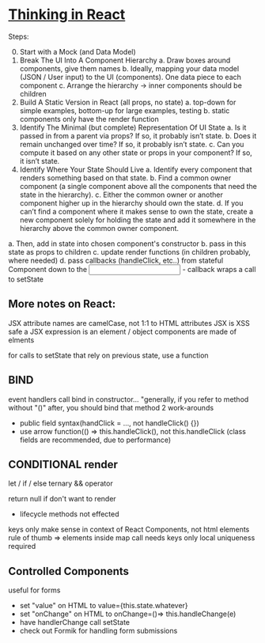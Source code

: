 # [Thinking in React](https://reactjs.org/docs/thinking-in-react.html)

Steps:

0. Start with a Mock (and Data Model)
1. Break The UI Into A Component Hierarchy
  a. Draw boxes around components, give them names
  b. Ideally, mapping your data model (JSON / User input) to the UI (components). One data piece to each component
  c. Arrange the hierarchy -> inner components should be children
2. Build A Static Version in React (all props, no state)
  a. top-down for simple examples, bottom-up for large examples, testing
  b. static components only have the render function
3. Identify The Minimal (but complete) Representation Of UI State
  a. Is it passed in from a parent via props? If so, it probably isn’t state.
  b. Does it remain unchanged over time? If so, it probably isn’t state.
  c. Can you compute it based on any other state or props in your component? If so, it isn’t state.
4. Identify Where Your State Should Live
  a. Identify every component that renders something based on that state.
  b. Find a common owner component (a single component above all the components that need the state in the hierarchy).
  c. Either the common owner or another component higher up in the hierarchy should own the state.
  d. If you can’t find a component where it makes sense to own the state, create a new component solely for holding the state and add it somewhere in the hierarchy above the common owner component.

  a. Then, add in state into chosen component's constructor
  b. pass in this state as props to children
  c. update render functions (in children probably, where needed)
  d. pass callbacks (handleClick, etc..) from stateful Component down to the <input />
      - callback wraps a call to setState

## More notes on React:
JSX attribute names are camelCase, not 1:1 to HTML attributes
JSX is XSS safe
a JSX expression is an element / object
components are made of elments

for calls to setState that rely on previous state, use a function

## BIND
event handlers call bind in constructor...
"generally, if you refer to method without "()" after, you should bind that method
2 work-arounds
  - public field syntax(handClick = ..., not handleClick() {})
  - use arrow function(() => this.handleClick(), not this.handleClick
  (class fields are recommended, due to performance)

## CONDITIONAL render
let / if / else
ternary
&& operator

return null if don't want to render
  - lifecycle methods not effected

keys only make sense in context of React Components, not html elements
rule of thumb => elements inside map call needs keys
only local uniqueness required

## Controlled Components
useful for forms
- set "value" on HTML to value={this.state.whatever}
- set "onChange" on HTML to onChange=()=> this.handleChange(e)
- have handlerChange call setState
- check out Formik for handling form submissions
